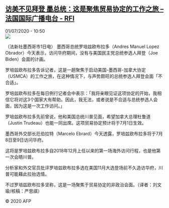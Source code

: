 <!--1593600876000-->
[访美不见拜登 墨总统：这是聚焦贸易协定的工作之旅 – 法国国际广播电台 - RFI](http://www.rfi.fr//cn/contenu/20200701-%E8%AE%BF%E7%BE%8E%E4%B8%8D%E8%A7%81%E6%8B%9C%E7%99%BB-%E5%A2%A8%E6%80%BB%E7%BB%9F%E8%BF%99%E6%98%AF%E8%81%9A%E7%84%A6%E8%B4%B8%E6%98%93%E5%8D%8F%E5%AE%9A%E7%9A%84%E5%B7%A5%E4%BD%9C%E4%B9%8B%E6%97%85)
------

<div>01/07/2020 - 10:50</div><img src="https://s.rfi.fr/media/display/00a6f9d6-bb81-11ea-9856-005056a964fe/w:310/p:16x9/int0012b.200701165003.jpg"><div class="t-content__body u-clearfix"><div class="m-interstitial"></div><p>（法新社墨西哥市1日电）    墨西哥总统罗培兹欧布拉多（Andres Manuel Lopez Obrador）今天表示，访问华府期间，没有与美国民主党总统参选人拜登（Joe Biden）会面的计画。</p><p>    罗培兹欧布拉多告诉记者，这是一趟聚焦于启动美国-墨西哥-加拿大协定（USMCA）的工作之旅，在这种情况下，与声势颇旺的总统参选人拜登会面「不合适」。</p><p>    罗培兹欧布拉多在每日例行记者会中表示：「我将亲眼见证这项协定的开始，我相信它将对这3个国家大有帮助。因此，我无法，或者说是不合适与总统参选人会面，因为这是一次工作访问。」</p><p>    罗培兹欧布拉多先前曾说，他和美国总统川普见面，希望加拿大总理杜鲁道（Justin Trudeau）也能一同出席。这项贸易协定预计将于7月1日生效。</p><p>    墨西哥外交部长厄伯拉特（Marcelo Ebrard）今天透露，罗培兹欧布拉多将于7月8日至9日访问华府。</p><p>    这将是罗培兹欧布拉多自2018年12月上任以来的第一场海外访问行程，也是他第一次会晤川普。</p><p>    分析家和外交官员批评罗培兹欧布拉多选在美国11月大选登场前不久造访华府，川普可能藉此拉抬选情。</p><p>    不过罗培兹欧布拉多坚称，这是一场聚焦于贸易协定的非政治会面。（译者：刘文瑜/核稿：严思祺）</p><p></p><p class="t-copyright">© 2020 AFP</p>        </div>

